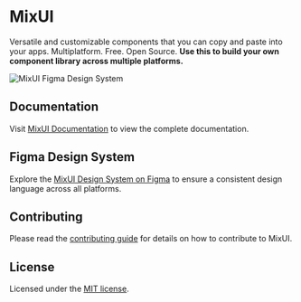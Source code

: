 # MixUI

Versatile and customizable components that you can copy and paste into your apps. Multiplatform. Free. Open Source. **Use this to build your own component library across multiple platforms.**

![MixUI Figma Design System](![image](https://github.com/user-attachments/assets/382e3249-ace6-4b13-9d4b-83defadbf416)
)

## Documentation

Visit [MixUI Documentation](http://your-docs-link.com) to view the complete documentation.

## Figma Design System

Explore the [MixUI Design System on Figma](https://shorturl.at/hjOV3) to ensure a consistent design language across all platforms.

## Contributing

Please read the [contributing guide](CONTRIBUTING.md) for details on how to contribute to MixUI.

## License

Licensed under the [MIT license](https://github.com/abel-cosmic/Mix-UI/blob/main/LICENSE).
